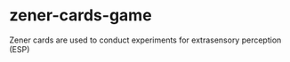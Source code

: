 zener-cards-game
================

Zener cards are used to conduct experiments for extrasensory perception (ESP)

